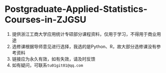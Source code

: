 # Postgraduate-Applied-Statistics-Courses-in-ZJGSU
1. 提供浙江工商大学应用统计专硕部分课程资料，仅用于学习，不得用于商业用途
2. 选修课根据导师意见进行选择，我选的是Python、R，故大部分选修课没有参考资料
3. 链接应为永久有效，如有失效，请及时反馈
4. 如有疑问，可联系`tu01git01@qq.com`
